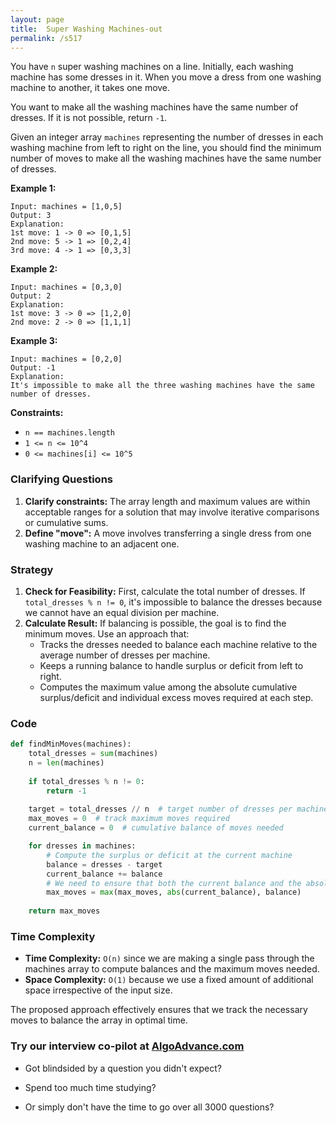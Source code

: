 ```yaml
---
layout: page
title:  Super Washing Machines-out
permalink: /s517
---
```


You have `n` super washing machines on a line. Initially, each washing machine has some dresses in it. When you move a dress from one washing machine to another, it takes one move.

You want to make all the washing machines have the same number of dresses. If it is not possible, return `-1`.

Given an integer array `machines` representing the number of dresses in each washing machine from left to right on the line, you should find the minimum number of moves to make all the washing machines have the same number of dresses.

**Example 1:**

```
Input: machines = [1,0,5]
Output: 3
Explanation:
1st move: 1 -> 0 => [0,1,5]
2nd move: 5 -> 1 => [0,2,4]
3rd move: 4 -> 1 => [0,3,3]
```

**Example 2:**

```
Input: machines = [0,3,0]
Output: 2
Explanation:
1st move: 3 -> 0 => [1,2,0]
2nd move: 2 -> 0 => [1,1,1]
```

**Example 3:**

```
Input: machines = [0,2,0]
Output: -1
Explanation:
It's impossible to make all the three washing machines have the same number of dresses.
```

**Constraints:**

* `n == machines.length`
* `1 <= n <= 10^4`
* `0 <= machines[i] <= 10^5`

### Clarifying Questions
1. **Clarify constraints:** The array length and maximum values are within acceptable ranges for a solution that may involve iterative comparisons or cumulative sums.
2. **Define "move":** A move involves transferring a single dress from one washing machine to an adjacent one.

### Strategy
1. **Check for Feasibility:** First, calculate the total number of dresses. If `total_dresses % n != 0`, it's impossible to balance the dresses because we cannot have an equal division per machine.
2. **Calculate Result:** If balancing is possible, the goal is to find the minimum moves. Use an approach that:
   - Tracks the dresses needed to balance each machine relative to the average number of dresses per machine.
   - Keeps a running balance to handle surplus or deficit from left to right.
   - Computes the maximum value among the absolute cumulative surplus/deficit and individual excess moves required at each step.

### Code

```python
def findMinMoves(machines):
    total_dresses = sum(machines)
    n = len(machines)
    
    if total_dresses % n != 0:
        return -1
    
    target = total_dresses // n  # target number of dresses per machine
    max_moves = 0  # track maximum moves required
    current_balance = 0  # cumulative balance of moves needed

    for dresses in machines:
        # Compute the surplus or deficit at the current machine
        balance = dresses - target
        current_balance += balance
        # We need to ensure that both the current balance and the absolute move needed are checked
        max_moves = max(max_moves, abs(current_balance), balance)
    
    return max_moves
```

### Time Complexity
- **Time Complexity:** `O(n)` since we are making a single pass through the machines array to compute balances and the maximum moves needed.
- **Space Complexity:** `O(1)` because we use a fixed amount of additional space irrespective of the input size.

The proposed approach effectively ensures that we track the necessary moves to balance the array in optimal time.


### Try our interview co-pilot at [AlgoAdvance.com](https://algoAdvance.com)

- Got blindsided by a question you didn't expect?

- Spend too much time studying?

- Or simply don't have the time to go over all 3000 questions?

